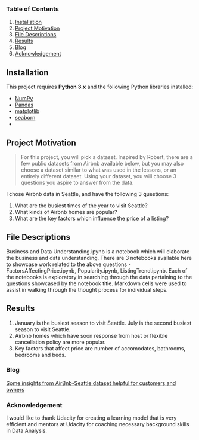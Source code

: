 ### Table of Contents

1. [Installation](#installation)
2. [Project Motivation](#motivation)
3. [File Descriptions](#files)
4. [Results](#results)
5. [Blog](#blog)
6. [Acknowledgement](#ack)

## Installation <a name="installation"></a>

This project requires **Python 3.x** and the following Python libraries installed:

- [NumPy](http://www.numpy.org/)
- [Pandas](http://pandas.pydata.org/)
- [matplotlib](http://matplotlib.org/)
- [seaborn](https://seaborn.pydata.org/)
-
## Project Motivation<a name="motivation"></a>

> For this project, you will pick a dataset. Inspired by Robert, there are a few public datasets from Airbnb available below, but you may also choose a dataset similar to what was used in the lessons, or an entirely different dataset. Using your dataset, you will choose 3 questions you aspire to answer from the data.

I chose Airbnb data in Seattle, and have the following 3 questions:

1. What are the busiest times of the year to visit Seattle?
2. What kinds of Airbnb homes are popular?  
3. What are the key factors which influence the price of a listing?

## File Descriptions <a name="files"></a>

Business and Data Understanding.ipynb is a notebook which will elaborate the business and data understanding.
There are 3 notebooks available here to showcase work related to the above questions - FactorsAffectingPrice.ipynb, Popularity.ipynb, ListingTrend.ipynb.
Each of the notebooks is exploratory in searching through the data pertaining to the questions showcased by the notebook title.  Markdown cells were used to assist in walking through the thought process for individual steps.

## Results<a name="results"></a>
1. January is the busiest season to visit Seattle. July is the second busiest season to visit Seattle.
2. Airbnb homes which have soon response from host or flexible cancellation policy are more popular.
3. Key factors that affect price are number of accomodates, bathrooms, bedrooms and beds.

### Blog<a name="blog"></a>
[Some insights from AirBnb-Seattle dataset helpful for customers and owners](https://kabadi-mayur.medium.com/airbnb-seattle-analysis-8e5f7418da1b)

### Acknowledgement
I would like to thank Udacity for creating a learning model that is very efficient and mentors at Udacity for coaching necessary background skills in Data Analysis.

